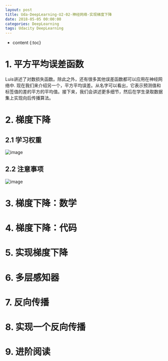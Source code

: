 ```yaml
---
layout: post
title: Uda-DeepLearning-U2-02-神经网络-实现梯度下降
date: 2018-05-05 00:00:00
categories: DeepLearning
tags: Udacity DeepLearning
---
```

* content
{:toc}

# 1. 平方平均误差函数

Luis讲述了对数损失函数。除此之外，还有很多其他误差函数都可以应用在神经网络中. 现在我们来介绍另一个，平方平均误差。从名字可以看出，它表示预测值和标签值的差的平方的平均值。接下来，我们会讲述更多细节，然后在学生录取数据集上实现向后传播算法。

# 2. 梯度下降

## 2.1 学习权重

![image](https://user-images.githubusercontent.com/18595935/43363900-29299f8c-934a-11e8-9d36-6ba2079c24b5.png)


## 2.2 注意事项

![image](https://user-images.githubusercontent.com/18595935/43363897-0a47cf80-934a-11e8-9501-72dce184c698.png)




# 3. 梯度下降：数学

# 4. 梯度下降：代码

# 5. 实现梯度下降

# 6. 多层感知器

# 7. 反向传播

# 8. 实现一个反向传播

# 9. 进阶阅读

